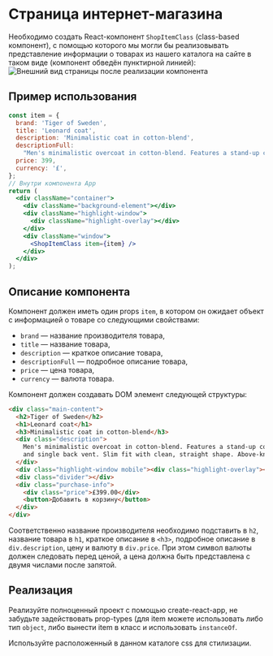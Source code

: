 # Страница интернет-магазина

Необходимо создать React-компонент `ShopItemClass` (class-based компонент), с помощью которого мы могли бы реализовывать представление информации о товарах из нашего каталога на сайте в таком виде (компонент обведён пунктирной линией):
![Внешний вид страницы после реализации компонента](./assets/preview.png)

## Пример использования

```jsx
const item = {
  brand: 'Tiger of Sweden',
  title: 'Leonard coat',
  description: 'Minimalistic coat in cotton-blend',
  descriptionFull:
    "Men's minimalistic overcoat in cotton-blend. Features a stand-up collar, concealed front closure and single back vent. Slim fit with clean, straight shape. Above-knee length.",
  price: 399,
  currency: '£',
};
// Внутри компонента App
return (
  <div className="container">
    <div className="background-element"></div>
    <div className="highlight-window">
      <div className="highlight-overlay"></div>
    </div>
    <div className="window">
      <ShopItemClass item={item} />
    </div>
  </div>
);
```

## Описание компонента

Компонент должен иметь один props `item`, в котором он ожидает объект с информацией о товаре со следующими свойствами:

- `brand` — название производителя товара,
- `title` — название товара,
- `description` — краткое описание товара,
- `descriptionFull` — подробное описание товара,
- `price` — цена товара,
- `currency` — валюта товара.

Компонент должен создавать DOM элемент следующей структуры:

```html
<div class="main-content">
  <h2>Tiger of Sweden</h2>
  <h1>Leonard coat</h1>
  <h3>Minimalistic coat in cotton-blend</h3>
  <div class="description">
    Men's minimalistic overcoat in cotton-blend. Features a stand-up collar, concealed front closure
    and single back vent. Slim fit with clean, straight shape. Above-knee length.
  </div>
  <div class="highlight-window mobile"><div class="highlight-overlay"></div></div>
  <div class="divider"></div>
  <div class="purchase-info">
    <div class="price">£399.00</div>
    <button>Добавить в корзину</button>
  </div>
</div>
```

Соответственно название производителя необходимо подставить в `h2`, название товара в `h1`, краткое описание в `<h3>`, подробное описание в `div.description`, цену и валюту в `div.price`. При этом символ валюты должен следовать перед ценой, а цена должна быть представлена с двумя числами после запятой.

## Реализация

Реализуйте полноценный проект с помощью create-react-app, не забудьте задействовать prop-types (для item можете использовать либо тип `object`, либо вынести item в класс и использовать `instanceOf`.

Используйте расположенный в данном каталоге css для стилизации.
